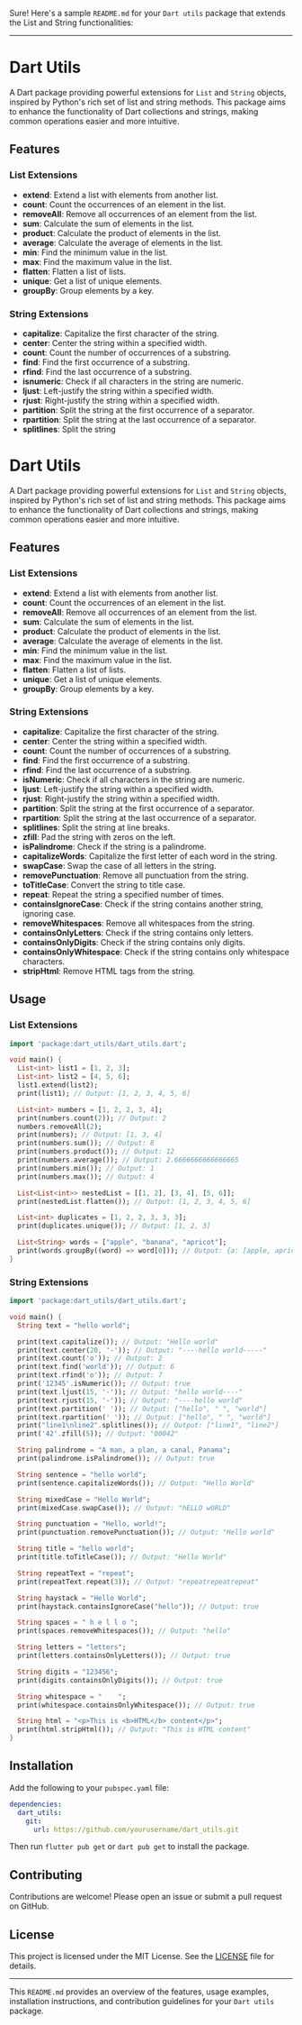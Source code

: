 Sure! Here's a sample `README.md` for your `Dart utils` package that extends the List and String functionalities:

---

# Dart Utils

A Dart package providing powerful extensions for `List` and `String` objects, inspired by Python's rich set of list and string methods. This package aims to enhance the functionality of Dart collections and strings, making common operations easier and more intuitive.

## Features

### List Extensions
- **extend**: Extend a list with elements from another list.
- **count**: Count the occurrences of an element in the list.
- **removeAll**: Remove all occurrences of an element from the list.
- **sum**: Calculate the sum of elements in the list.
- **product**: Calculate the product of elements in the list.
- **average**: Calculate the average of elements in the list.
- **min**: Find the minimum value in the list.
- **max**: Find the maximum value in the list.
- **flatten**: Flatten a list of lists.
- **unique**: Get a list of unique elements.
- **groupBy**: Group elements by a key.

### String Extensions
- **capitalize**: Capitalize the first character of the string.
- **center**: Center the string within a specified width.
- **count**: Count the number of occurrences of a substring.
- **find**: Find the first occurrence of a substring.
- **rfind**: Find the last occurrence of a substring.
- **isnumeric**: Check if all characters in the string are numeric.
- **ljust**: Left-justify the string within a specified width.
- **rjust**: Right-justify the string within a specified width.
- **partition**: Split the string at the first occurrence of a separator.
- **rpartition**: Split the string at the last occurrence of a separator.
- **splitlines**: Split the string

# Dart Utils

A Dart package providing powerful extensions for `List` and `String` objects, inspired by Python's rich set of list and string methods. This package aims to enhance the functionality of Dart collections and strings, making common operations easier and more intuitive.

## Features

### List Extensions

- **extend**: Extend a list with elements from another list.
- **count**: Count the occurrences of an element in the list.
- **removeAll**: Remove all occurrences of an element from the list.
- **sum**: Calculate the sum of elements in the list.
- **product**: Calculate the product of elements in the list.
- **average**: Calculate the average of elements in the list.
- **min**: Find the minimum value in the list.
- **max**: Find the maximum value in the list.
- **flatten**: Flatten a list of lists.
- **unique**: Get a list of unique elements.
- **groupBy**: Group elements by a key.

### String Extensions

- **capitalize**: Capitalize the first character of the string.
- **center**: Center the string within a specified width.
- **count**: Count the number of occurrences of a substring.
- **find**: Find the first occurrence of a substring.
- **rfind**: Find the last occurrence of a substring.
- **isNumeric**: Check if all characters in the string are numeric.
- **ljust**: Left-justify the string within a specified width.
- **rjust**: Right-justify the string within a specified width.
- **partition**: Split the string at the first occurrence of a separator.
- **rpartition**: Split the string at the last occurrence of a separator.
- **splitlines**: Split the string at line breaks.
- **zfill**: Pad the string with zeros on the left.
- **isPalindrome**: Check if the string is a palindrome.
- **capitalizeWords**: Capitalize the first letter of each word in the string.
- **swapCase**: Swap the case of all letters in the string.
- **removePunctuation**: Remove all punctuation from the string.
- **toTitleCase**: Convert the string to title case.
- **repeat**: Repeat the string a specified number of times.
- **containsIgnoreCase**: Check if the string contains another string, ignoring case.
- **removeWhitespaces**: Remove all whitespaces from the string.
- **containsOnlyLetters**: Check if the string contains only letters.
- **containsOnlyDigits**: Check if the string contains only digits.
- **containsOnlyWhitespace**: Check if the string contains only whitespace characters.
- **stripHtml**: Remove HTML tags from the string.

## Usage

### List Extensions

```dart
import 'package:dart_utils/dart_utils.dart';

void main() {
  List<int> list1 = [1, 2, 3];
  List<int> list2 = [4, 5, 6];
  list1.extend(list2);
  print(list1); // Output: [1, 2, 3, 4, 5, 6]

  List<int> numbers = [1, 2, 2, 3, 4];
  print(numbers.count(2)); // Output: 2
  numbers.removeAll(2);
  print(numbers); // Output: [1, 3, 4]
  print(numbers.sum()); // Output: 8
  print(numbers.product()); // Output: 12
  print(numbers.average()); // Output: 2.6666666666666665
  print(numbers.min()); // Output: 1
  print(numbers.max()); // Output: 4

  List<List<int>> nestedList = [[1, 2], [3, 4], [5, 6]];
  print(nestedList.flatten()); // Output: [1, 2, 3, 4, 5, 6]

  List<int> duplicates = [1, 2, 2, 3, 3, 3];
  print(duplicates.unique()); // Output: [1, 2, 3]

  List<String> words = ["apple", "banana", "apricot"];
  print(words.groupBy((word) => word[0])); // Output: {a: [apple, apricot], b: [banana]}
}
```

### String Extensions

```dart
import 'package:dart_utils/dart_utils.dart';

void main() {
  String text = "hello world";

  print(text.capitalize()); // Output: "Hello world"
  print(text.center(20, '-')); // Output: "----hello world-----"
  print(text.count('o')); // Output: 2
  print(text.find('world')); // Output: 6
  print(text.rfind('o')); // Output: 7
  print('12345'.isNumeric()); // Output: true
  print(text.ljust(15, '-')); // Output: "hello world----"
  print(text.rjust(15, '-')); // Output: "----hello world"
  print(text.partition(' ')); // Output: ["hello", " ", "world"]
  print(text.rpartition(' ')); // Output: ["hello", " ", "world"]
  print("line1\nline2".splitlines()); // Output: ["line1", "line2"]
  print('42'.zfill(5)); // Output: "00042"

  String palindrome = "A man, a plan, a canal, Panama";
  print(palindrome.isPalindrome()); // Output: true

  String sentence = "hello world";
  print(sentence.capitalizeWords()); // Output: "Hello World"

  String mixedCase = "Hello World";
  print(mixedCase.swapCase()); // Output: "hELLO wORLD"

  String punctuation = "Hello, world!";
  print(punctuation.removePunctuation()); // Output: "Hello world"

  String title = "hello world";
  print(title.toTitleCase()); // Output: "Hello World"

  String repeatText = "repeat";
  print(repeatText.repeat(3)); // Output: "repeatrepeatrepeat"

  String haystack = "Hello World";
  print(haystack.containsIgnoreCase("hello")); // Output: true

  String spaces = " h e l l o ";
  print(spaces.removeWhitespaces()); // Output: "hello"

  String letters = "letters";
  print(letters.containsOnlyLetters()); // Output: true

  String digits = "123456";
  print(digits.containsOnlyDigits()); // Output: true

  String whitespace = "    ";
  print(whitespace.containsOnlyWhitespace()); // Output: true

  String html = "<p>This is <b>HTML</b> content</p>";
  print(html.stripHtml()); // Output: "This is HTML content"
}
```

## Installation

Add the following to your `pubspec.yaml` file:

```yaml
dependencies:
  dart_utils:
    git:
      url: https://github.com/yourusername/dart_utils.git
```

Then run `flutter pub get` or `dart pub get` to install the package.

## Contributing

Contributions are welcome! Please open an issue or submit a pull request on GitHub.

## License

This project is licensed under the MIT License. See the [LICENSE](LICENSE) file for details.

---

This `README.md` provides an overview of the features, usage examples, installation instructions, and contribution guidelines for your `Dart utils` package.